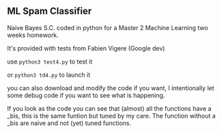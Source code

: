 ## ML Spam Classifier

Naive Bayes S.C. coded in python for a Master 2 Machine Learning two weeks homework.

It's provided with tests from Fabien Vigere (Google dev)

use `python3 test4.py` to test it 

or `python3 td4.py` to launch it

you can also download and modify the code if you want, I intentionally let some debug code if you want to see what is happening.

If you look as the code you can see that (almost) all the functions have a _bis, this is the same funtion but tuned by my care.
The function without a _bis are naive and not (yet) tuned functions.
